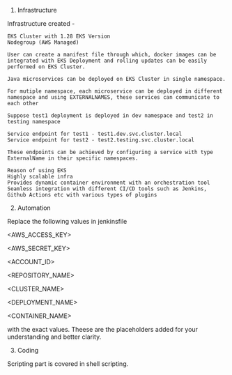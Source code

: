 1. Infrastructure

Infrastructure created -

    EKS Cluster with 1.28 EKS Version
    Nodegroup (AWS Managed)

    User can create a manifest file through which, docker images can be integrated with EKS Deployment and rolling updates can be easily performed on EKS Cluster.

    Java microservices can be deployed on EKS Cluster in single namespace.
    
    For mutiple namespace, each microservice can be deployed in different namespace and using EXTERNALNAMES, these services can communicate to each other

    Suppose test1 deployment is deployed in dev namespace and test2 in testing namespace

    Service endpoint for test1 - test1.dev.svc.cluster.local
    Service endpoint for test2 - test2.testing.svc.cluster.local

    These endpoints can be achieved by configuring a service with type ExternalName in their specific namespaces.

    Reason of using EKS
    Highly scalable infra
    Provides dynamic container environment with an orchestration tool
    Seamless integration with different CI/CD tools such as Jenkins, Github Actions etc with various types of plugins


2. Automation


Replace the following values in jenkinsfile

<AWS_ACCESS_KEY>

<AWS_SECRET_KEY>

<REGION>

<ACCOUNT_ID>

<REPOSITORY_NAME>

<CLUSTER_NAME>

<DEPLOYMENT_NAME>

<CONTAINER_NAME>

<NAMESPACE>

with the exact values. Theese are the placeholders added for your understanding and better clarity.



3. Coding

Scripting part is covered in shell scripting.
